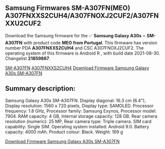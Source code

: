 <h2>Samsung Firmwares SM-A307FN(MEO) A307FNXXS2CUH4/A307FNOXJ2CUF2/A307FNXXU2CUF2</h2>
Download the Samsung firmware for the ✅ <strong>Samsung Galaxy A30s </strong> ⭐ <strong>SM-A307FN</strong> with product code <strong>MEO</strong> <strong> from Portugal</strong>. This firmware has version number PDA <strong>A307FNXXS2CUH4</strong> and CSC A307FNOXJ2CUF2. The operating system of this firmware is Android R , with build date 2021-08-30. Changelist <strong>21859867</strong>.


[SM-A307FN](https://samfirm.shop/samsung/model/SM-A307FN)
[A307FNXXS2CUH4](https://samfirm.shop/samsung/pda/A307FNXXS2CUH4)
[Download Firmware Samsung Galaxy A30s SM-A307FN](https://samfirm.shop/samsung/firmware/452604)
<h2>Summary description:</h2>
<p>Samsung Galaxy A30s SM-A307FN. Display diagonal: 16.3 cm (6.4"), Display resolution: 1560 x 720 pixels, Display type: SAMOLED. Processor frequency: 1.8 GHz, Processor family: Samsung Exynos, Processor model: 7904. RAM capacity: 4 GB, Internal storage capacity: 128 GB. Rear camera resolution (numeric): 25 MP, Rear camera type: Triple camera. SIM card capability: Single SIM. Operating system installed: Android 9.0. Battery capacity: 4000 mAh. Product colour: Black. Weight: 169 g</p>


[Download Firmware Samsung Galaxy A30s SM-A307FN](https://samfirm.shop/samsung/firmware/452604)

